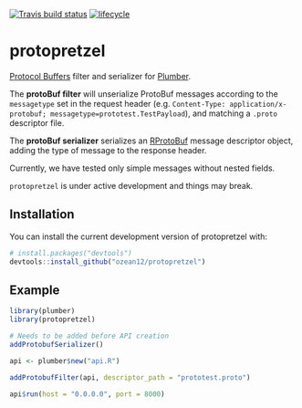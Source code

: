 [![Travis build status](https://travis-ci.org/ozean12/protopretzel.svg?branch=master)](https://travis-ci.org/ozean12/protopretzel)
[![lifecycle](https://img.shields.io/badge/lifecycle-experimental-orange.svg)](https://www.tidyverse.org/lifecycle/#experimental)

# protopretzel

[Protocol Buffers](https://developers.google.com/protocol-buffers/) filter and 
serializer for [Plumber](https://www.rplumber.io/).

The **protoBuf filter** will unserialize ProtoBuf messages according
to the `messagetype` set in the request header
(e.g. `Content-Type: application/x-protobuf; messagetype=prototest.TestPayload`), 
and matching a `.proto` descriptor file.

The **protoBuf serializer** serializes an [RProtoBuf](https://github.com/eddelbuettel/rprotobuf)
message descriptor object, adding the type of message to the response header.

Currently, we have tested only simple messages without nested fields.

`protopretzel` is under active development and things may break.


## Installation

You can install the current development version of protopretzel with:

``` r
# install.packages("devtools")
devtools::install_github("ozean12/protopretzel")
```

## Example

``` r
library(plumber)
library(protopretzel)

# Needs to be added before API creation
addProtobufSerializer()

api <- plumber$new("api.R")

addProtobufFilter(api, descriptor_path = "prototest.proto")

api$run(host = "0.0.0.0", port = 8000)
```
